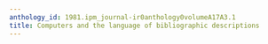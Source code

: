 ```yaml
---
anthology_id: 1981.ipm_journal-ir0anthology0volumeA17A3.1
title: Computers and the language of bibliographic descriptions
---
```

